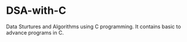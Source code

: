 # DSA-with-C
Data Sturtures and Algorithms using C programming.
It contains basic to advance programs in C.
